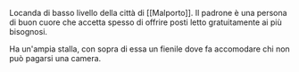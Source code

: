 Locanda di basso livello della città di [[Malporto]]. Il padrone è una persona di buon cuore che accetta spesso di offrire posti letto gratuitamente ai più bisognosi.

Ha un'ampia stalla, con sopra di essa un fienile dove fa accomodare chi non può pagarsi una camera.
